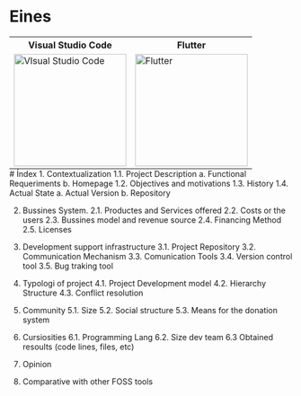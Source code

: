 <!-- TITLE: 1. Home -->
<!-- SUBTITLE: A quick summary of Home -->

# Eines

<div >
 <table style="margin: auto">
  <tr>
    <th> Visual Studio Code</th>
    <th>Flutter</th>
  </tr>
  <tr>
    <td> <a href="https://wiki-js-epl.herokuapp.com/visual-studio-code"><img width="200" alt="VIsual Studio Code" src="https://mospaw.com/wp-content/uploads/2018/07/Visual_Studio_code_logo-274x300.png"></a> </td>
    <td><a href="https://wiki-js-epl.herokuapp.com/flutter"><img width="200" alt="Flutter" src="https://cdn-images-1.medium.com/max/1200/1*5-aoK8IBmXve5whBQM90GA.png"></a>
</td>
  </tr>
</table> 
</div>
# Índex
1. Contextualization
	1.1. Project Description
        a. Functional Requeriments
				b. Homepage
	1.2. Objectives and motivations
    1.3. History
    1.4. Actual State
        a. Actual Version
        b. Repository 

2. Bussines System.
    2.1. Productes and Services offered
    2.2. Costs or the users
    2.3. Bussines model and revenue source
    2.4. Financing Method
    2.5. Licenses

3. Development support infrastructure
    3.1. Project Repository
    3.2. Communication Mechanism
    3.3. Comunication Tools
    3.4. Version control tool
    3.5. Bug traking tool

4. Typologi of project
    4.1. Project Development model
    4.2. Hierarchy Structure
    4.3. Conflict resolution

5. Community
    5.1. Size
    5.2. Social structure
    5.3. Means for the donation system

6. Cursiosities
    6.1. Programming Lang
    6.2. Size dev team
    6.3 Obtained resoults (code lines, files, etc)

7. Opinion
8. Comparative with other FOSS tools